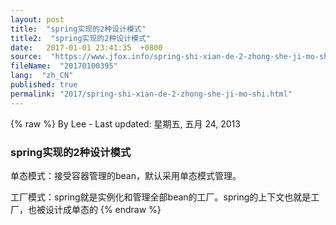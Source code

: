 ```yaml
---
layout: post
title:  "spring实现的2种设计模式"
title2:  "spring实现的2种设计模式"
date:   2017-01-01 23:41:35  +0800
source:  "https://www.jfox.info/spring-shi-xian-de-2-zhong-she-ji-mo-shi.html"
fileName:  "20170100395"
lang:  "zh_CN"
published: true
permalink: "2017/spring-shi-xian-de-2-zhong-she-ji-mo-shi.html"
---
```

{% raw %}
By Lee - Last updated: 星期五, 五月 24, 2013

### **spring实现的2种设计模式**

单态模式：接受容器管理的bean，默认采用单态模式管理。

工厂模式：spring就是实例化和管理全部bean的工厂。spring的上下文也就是工厂，也被设计成单态的
{% endraw %}
